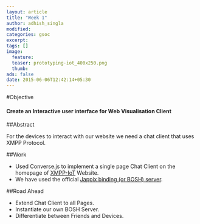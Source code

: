```yaml
---
layout: article
title: "Week 1"
author: adhish_singla
modified:
categories: gsoc
excerpt:
tags: []
image:
  feature:
  teaser: prototyping-iot_400x250.png
  thumb:
ads: false
date: 2015-06-06T12:42:14+05:30
---
```

#Objective

#### Create an Interactive user interface for Web Visualisation Client

##Abstract

For the devices to interact with our website we need a chat client that uses XMPP Protocol.

##Work

* Used Converse.js to implement a single page Chat Client on the homepage of [XMPP-IoT](http://xmpp-iot.org/) Website.
* We have used the official [Jappix binding (or BOSH) server](https://bind.jappix.com/).

##Road Ahead

* Extend Chat Client to all Pages.
* Instantiate our own BOSH Server.
* Differentiate between Friends and Devices.
